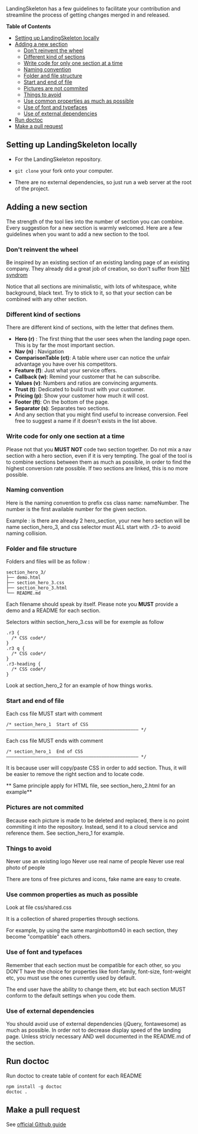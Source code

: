 LandingSkeleton has a few guidelines to facilitate your contribution and streamline
the process of getting changes merged in and released.

<!-- START doctoc generated TOC please keep comment here to allow auto update -->
<!-- DON'T EDIT THIS SECTION, INSTEAD RE-RUN doctoc TO UPDATE -->
**Table of Contents**

- [Setting up LandingSkeleton locally](#setting-up-landingskeleton-locally)
- [Adding a new section](#adding-a-new-section)
  - [Don't reinvent the wheel](#dont-reinvent-the-wheel)
  - [Different kind of sections](#different-kind-of-sections)
  - [Write code for only one section at a time](#write-code-for-only-one-section-at-a-time)
  - [Naming convention](#naming-convention)
  - [Folder and file structure](#folder-and-file-structure)
  - [Start and end of file](#start-and-end-of-file)
  - [Pictures are not commited](#pictures-are-not-commited)
  - [Things to avoid](#things-to-avoid)
  - [Use common properties as much as possible](#use-common-properties-as-much-as-possible)
  - [Use of font and typefaces](#use-of-font-and-typefaces)
  - [Use of external dependencies](#use-of-external-dependencies)
- [Run doctoc](#run-doctoc)
- [Make a pull request](#make-a-pull-request)

<!-- END doctoc generated TOC please keep comment here to allow auto update -->


## Setting up LandingSkeleton locally

* For the LandingSkeleton repository.

* `git clone` your fork onto your computer.

* There are no external dependencies, so just run a web server at the root of the project.

## Adding a new section

The strength of the tool lies into the number of section you can combine.
Every suggestion for a new section is warmly welcomed.
Here are a few guidelines when you want to add a new section to the tool.


### Don't reinvent the wheel

Be inspired by an existing section of an existing landing page of an existing company. They already did a great job of creation, so don't suffer from [NIH syndrom](https://en.wikipedia.org/wiki/Not_invented_here)

Notice that all sections are minimalistic, with lots of whitespace, white background, black text. Try to stick to it, so that your section can be combined with any other section.


### Different kind of sections

There are different kind of sections, with the letter that defines them.

 * **Hero (r)** : The first thing that the user sees when the landing page open. This is by far the most important section.
 * **Nav (n)** : Navigation
 * **ComparisonTable (ct)**: A table where user can notice the unfair advantage you have over his competitors.
 * **Feature (f)**: Just what your service offers.
 * **Callback (w)**: Remind your customer that he can subscribe.
 * **Values (v)**: Numbers and ratios are convincing arguments.
 * **Trust (t)**: Dedicated to build trust with your customer.
 * **Pricing (p)**: Show your customer how much it will cost.
 * **Footer (ft)**: On the bottom of the page.
 * **Separator (s)**: Separates two sections.
 * And any section that you might find useful to increase conversion. Feel free to suggest a name if it doesn't exists in the list above.


### Write code for only one section at a time

 Please not that you **MUST NOT** code two section together. Do not mix a nav section with a hero section, even if it is very tempting. The goal of the tool is to combine sections between them as much as possible, in order to find the highest conversion rate possible. If two sections are linked, this is no more possible.

### Naming convention

Here is the naming convention to prefix css class name: nameNumber. The number is the first available number for the given section.

Example : is there are already 2 hero_section, your new hero section will be name section_hero_3, and css selector must ALL start with .r3- to avoid naming collision.

### Folder and file structure

Folders and files will be as follow :

```
section_hero_3/
├── demo.html
├── section_hero_3.css
├── section_hero_3.html
└── README.md
```

Each filename should speak by itself. Please note you **MUST** provide a demo and a README for each section.

Selectors within section_hero_3.css will be for exemple as follow

```
.r3 {
  /* CSS code*/
}
.r3 q {
  /* CSS code*/
}
.r3-heading {
  /* CSS code*/
}
```

Look at section_hero_2 for an example of how things works.


### Start and end of file

Each css file MUST start with comment

```
/* section_hero_1  Start of CSS
–––––––––––––––––––––––––––––––––––––––––––––––––– */
```

Each css file MUST ends with comment

```
/* section_hero_1  End of CSS
–––––––––––––––––––––––––––––––––––––––––––––––––– */
```

It is because user will copy/paste CSS in order to add section.
Thus, it will be easier to remove the right section and to locate code.

** Same principle apply for HTML file, see section_hero_2.html for an example**

### Pictures are not commited

Because each picture is made to be deleted and replaced, there is no point commiting it into the repository. Instead, send it to a cloud service and reference them. See section_hero_1 for example.

### Things to avoid

Never use an existing logo
Never use real name of people
Never use real photo of people

There are tons of free pictures and icons, fake name are easy to create.

### Use common properties as much as possible

Look at file css/shared.css

It is a collection of shared properties through sections.

For example, by using the same marginbottom40 in each section, they become "compatible" each others.

### Use of font and typefaces

Remember that each section must be compatible for each other, so you DON'T have the choice for properties like font-family, font-size, font-weight etc, you must use the ones currently used by default.

The end user have the ability to change them, etc but each section MUST conform to the default settings when you code them.

### Use of external dependencies

You should avoid use of external dependencies (jQuery, fontawesome) as much as possible. In order not to decrease display speed of the landing page. Unless stricly necessary AND well documented in the README.md of the section.

## Run doctoc

Run doctoc to create table of content for each README

```
npm install -g doctoc
doctoc .
```

## Make a pull request

See [official Github guide](https://help.github.com/articles/using-pull-requests/)


